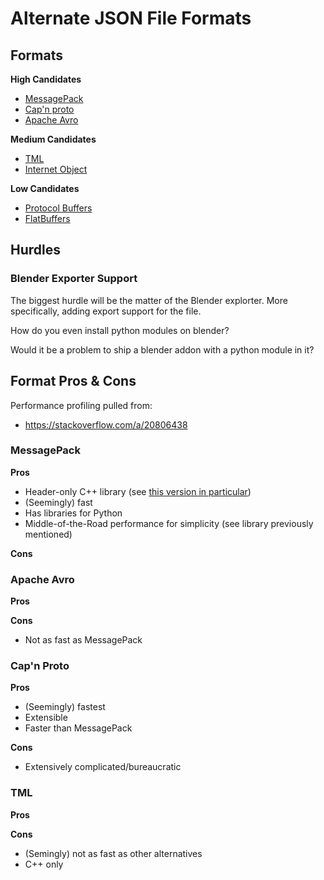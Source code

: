 # Alternate JSON File Formats

## Formats

**High Candidates**
- [MessagePack](https://msgpack.org/index.html)
- [Cap'n proto](https://capnproto.org/)
- [Apache Avro](https://avro.apache.org/)

**Medium Candidates**
- [TML](https://github.com/cppfw/tml)
- [Internet Object](https://docs.internetobject.org/)

**Low Candidates**
- [Protocol Buffers](https://protobuf.dev/)
- [FlatBuffers](https://flatbuffers.dev/)

## Hurdles

### Blender Exporter Support

The biggest hurdle will be the matter of the Blender explorter. More specifically, adding export support for the file.

How do you even install python modules on blender?

Would it be a problem to ship a blender addon with a python module in it?

## Format Pros & Cons

Performance profiling pulled from:
- https://stackoverflow.com/a/20806438

### MessagePack

**Pros**
- Header-only C++ library (see [this version in particular](https://github.com/mikeloomisgg/cppack))
- (Seemingly) fast
- Has libraries for Python
- Middle-of-the-Road performance for simplicity (see library previously mentioned)

**Cons**

### Apache Avro

**Pros**

**Cons**
- Not as fast as MessagePack

### Cap'n Proto

**Pros**
- (Seemingly) fastest
- Extensible
- Faster than MessagePack

**Cons**
- Extensively complicated/bureaucratic

### TML

**Pros**

**Cons**
- (Semingly) not as fast as other alternatives
- C++ only
